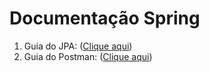 # Documentação Spring



1. Guia do JPA: (<a href="https://github.com/rafaelq80/Spring/blob/main/ebook/guia_jpa.pdf">Clique aqui</a>)
2. Guia do Postman: (<a href="https://github.com/rafaelq80/Spring/blob/main/sts/postman_01.pdf">Clique aqui</a>)

